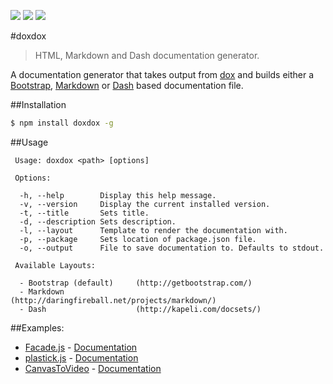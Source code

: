 [![](https://api.travis-ci.org/neogeek/doxdox.svg)](https://travis-ci.org/neogeek/doxdox)
[![](https://david-dm.org/neogeek/doxdox.svg?style=flat)](https://david-dm.org/neogeek/doxdox) 
[![](http://img.shields.io/npm/v/doxdox.svg?style=flat)](https://www.npmjs.org/package/doxdox)

#doxdox

> HTML, Markdown and Dash documentation generator.

A documentation generator that takes output from [dox](https://github.com/tj/dox/) and builds either a [Bootstrap](http://getbootstrap.com/), [Markdown](http://daringfireball.net/projects/markdown/) or [Dash](http://kapeli.com/dash) based documentation file.

##Installation

```bash
$ npm install doxdox -g
```

##Usage

```
 Usage: doxdox <path> [options]

 Options:

  -h, --help        Display this help message.
  -v, --version     Display the current installed version.
  -t, --title       Sets title.
  -d, --description Sets description.
  -l, --layout      Template to render the documentation with.
  -p, --package     Sets location of package.json file.
  -o, --output      File to save documentation to. Defaults to stdout.

 Available Layouts:

  - Bootstrap (default)		(http://getbootstrap.com/)
  - Markdown				(http://daringfireball.net/projects/markdown/)
  - Dash					(http://kapeli.com/docsets/)
```

##Examples:

- [Facade.js](http://facadejs.com/) - [Documentation](http://docs.facadejs.com/)
- [plastick.js](https://github.com/syntaxtsb/plastick.js) - [Documentation](http://doxdox.org/syntaxtsb/plastick.js)
- [CanvasToVideo](https://github.com/neogeek/CanvasToVideo) - [Documentation](http://doxdox.org/neogeek/CanvasToVideo)
